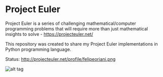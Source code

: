 # Project Euler

Project Euler is a series of challenging mathematical/computer programming problems that will require more than just mathematical insights to solve - https://projecteuler.net/

This repository was created to share my Project Euler implementations in Python programming language.

Status: http://projecteuler.net/profile/felipeoriani.png

![alt tag](http://projecteuler.net/profile/felipeoriani.png)
